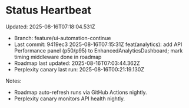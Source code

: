 # Status Heartbeat

Updated: 2025-08-16T07:18:04.531Z

- Branch: feature/ui-automation-continue
- Last commit: 9419ec3 2025-08-16T07:15:31Z feat(analytics): add API Performance panel (p50/p95) to EnhancedAnalyticsDashboard; mark timing middleware done in roadmap
- Roadmap last updated: 2025-08-16T07:03:44.362Z
- Perplexity canary last run: 2025-08-16T00:21:19.130Z

Notes:
- Roadmap auto-refresh runs via GitHub Actions nightly.
- Perplexity canary monitors API health nightly.
